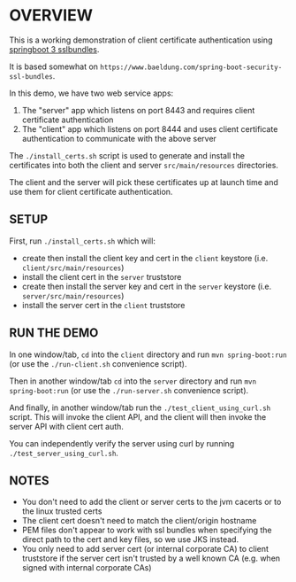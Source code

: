 
# OVERVIEW

This is a working demonstration of client certificate authentication using [springboot 3 sslbundles](https://spring.io/blog/2023/06/07/securing-spring-boot-applications-with-ssl).

It is based somewhat on `https://www.baeldung.com/spring-boot-security-ssl-bundles`.

In this demo, we have two web service apps:
1. The "server" app which listens on port 8443 and requires client certificate authentication
2. The "client" app which listens on port 8444 and uses client certificate authentication to communicate with the above server

The `./install_certs.sh` script is used to generate and install the certificates into both the client and server `src/main/resources` directories.

The client and the server will pick these certificates up at launch time and use them for client certificate authentication.

## SETUP

First, run `./install_certs.sh` which will:
- create then install the client key and cert in the `client` keystore (i.e. `client/src/main/resources`)
- install the client cert in the `server` truststore
- create then install the server key and cert in the `server` keystore (i.e. `server/src/main/resources`)
- install the server cert in the `client` truststore

## RUN THE DEMO

In one window/tab, `cd` into the `client` directory and run `mvn spring-boot:run` (or use the `./run-client.sh` convenience script).

Then in another window/tab `cd` into the `server` directory and run `mvn spring-boot:run` (or use the `./run-server.sh` convenience script).

And finally, in another window/tab run the `./test_client_using_curl.sh` script. This will invoke the client API, and the client will then invoke the server API with client cert auth.

You can independently verify the server using curl by running `./test_server_using_curl.sh`.

## NOTES

- You don't need to add the client or server certs to the jvm cacerts or to the linux trusted certs
- The client cert doesn't need to match the client/origin hostname
- PEM files don't appear to work with ssl bundles when specifying the direct path to the cert and key files, so we use JKS instead.
- You only need to add server cert (or internal corporate CA) to client truststore if the server cert isn't trusted by a well known CA (e.g. when signed with internal corporate CAs)
